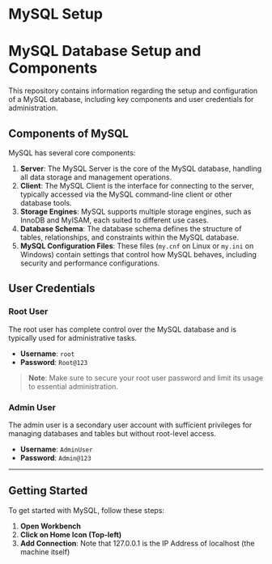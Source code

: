 # MySQL Setup

# MySQL Database Setup and Components

This repository contains information regarding the setup and configuration of a MySQL database, including key components and user credentials for administration.

## Components of MySQL

MySQL has several core components:

1. **Server**: The MySQL Server is the core of the MySQL database, handling all data storage and management operations.
2. **Client**: The MySQL Client is the interface for connecting to the server, typically accessed via the MySQL command-line client or other database tools.
3. **Storage Engines**: MySQL supports multiple storage engines, such as InnoDB and MyISAM, each suited to different use cases.
4. **Database Schema**: The database schema defines the structure of tables, relationships, and constraints within the MySQL database.
5. **MySQL Configuration Files**: These files (`my.cnf` on Linux or `my.ini` on Windows) contain settings that control how MySQL behaves, including security and performance configurations.

## User Credentials

### Root User

The root user has complete control over the MySQL database and is typically used for administrative tasks.

- **Username**: `root`
- **Password**: `Root@123`

> **Note**: Make sure to secure your root user password and limit its usage to essential administration.

### Admin User

The admin user is a secondary user account with sufficient privileges for managing databases and tables but without root-level access.

- **Username**: `AdminUser`
- **Password**: `Admin@123`

---

## Getting Started

To get started with MySQL, follow these steps:

1. **Open Workbench**
2. **Click on Home Icon (Top-left)**
3. **Add Connection**: Note that 127.0.0.1 is the IP Address of localhost (the machine itself)

